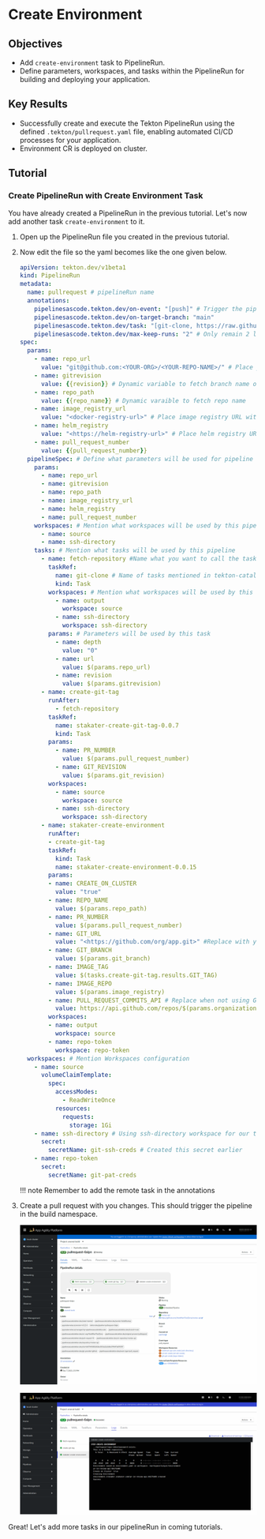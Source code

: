 # Create Environment

## Objectives

- Add `create-environment` task to PipelineRun.
- Define parameters, workspaces, and tasks within the PipelineRun for building and deploying your application.

## Key Results

- Successfully create and execute the Tekton PipelineRun using the defined `.tekton/pullrequest.yaml` file, enabling automated CI/CD processes for your application.
- Environment CR is deployed on cluster.

## Tutorial

### Create PipelineRun with Create Environment Task

You have already created a PipelineRun in the previous tutorial. Let's now add another task `create-environment` to it.

1. Open up the PipelineRun file you created in the previous tutorial.
1. Now edit the file so the yaml becomes like the one given below.

    ```yaml
    apiVersion: tekton.dev/v1beta1
    kind: PipelineRun
    metadata:
      name: pullrequest # pipelineRun name
      annotations:
        pipelinesascode.tekton.dev/on-event: "[push]" # Trigger the pipelineRun on push events on branch main
        pipelinesascode.tekton.dev/on-target-branch: "main"
        pipelinesascode.tekton.dev/task: "[git-clone, https://raw.githubusercontent.com/stakater/tekton-catalog/main/stakater-create-git-tag/rendered/stakater-create-git-tag-0.0.7.yaml, https://raw.githubusercontent.com/stakater/tekton-catalog/main/stakater-create-environment/rendered/stakater-create-environment-0.0.16.yaml]" 
        pipelinesascode.tekton.dev/max-keep-runs: "2" # Only remain 2 latest pipelineRuns on SAAP
    spec:
      params:
        - name: repo_url
          value: "git@github.com:<YOUR-ORG>/<YOUR-REPO-NAME>/" # Place your repo SSH URL
        - name: gitrevision
          value: {{revision}} # Dynamic variable to fetch branch name of the push event on your repo
        - name: repo_path
          value: {{repo_name}} # Dynamic varaible to fetch repo name
        - name: image_registry_url
          value: "<docker-registry-url>" # Place image registry URL without https://
        - name: helm_registry
          value: "<https://helm-registry-url>" # Place helm registry URL with https://
        - name: pull_request_number
          value: {{pull_request_number}}
      pipelineSpec: # Define what parameters will be used for pipeline
        params:
          - name: repo_url
          - name: gitrevision
          - name: repo_path
          - name: image_registry_url
          - name: helm_registry
          - name: pull_request_number
        workspaces: # Mention what workspaces will be used by this pipeline to store data and used by data transferring between tasks
          - name: source
          - name: ssh-directory
        tasks: # Mention what tasks will be used by this pipeline
          - name: fetch-repository #Name what you want to call the task
            taskRef:
              name: git-clone # Name of tasks mentioned in tekton-catalog
              kind: Task
            workspaces: # Mention what workspaces will be used by this task
              - name: output
                workspace: source
              - name: ssh-directory
                workspace: ssh-directory
            params: # Parameters will be used by this task
              - name: depth
                value: "0"
              - name: url
                value: $(params.repo_url)
              - name: revision
                value: $(params.gitrevision)
          - name: create-git-tag
            runAfter:
              - fetch-repository
            taskRef:
              name: stakater-create-git-tag-0.0.7
              kind: Task
            params:
              - name: PR_NUMBER
                value: $(params.pull_request_number)
              - name: GIT_REVISION
                value: $(params.git_revision)
            workspaces:
              - name: source
                workspace: source
              - name: ssh-directory
                workspace: ssh-directory
          - name: stakater-create-environment
            runAfter:
            - create-git-tag
            taskRef:
              kind: Task
              name: stakater-create-environment-0.0.15
            params:
            - name: CREATE_ON_CLUSTER
              value: "true"
            - name: REPO_NAME
              value: $(params.repo_path)
            - name: PR_NUMBER
              value: $(params.pull_request_number)
            - name: GIT_URL
              value: "<https://github.com/org/app.git>" #Replace with your application repository Url
            - name: GIT_BRANCH
              value: $(params.git_branch)
            - name: IMAGE_TAG
              value: $(tasks.create-git-tag.results.GIT_TAG)
            - name: IMAGE_REPO
              value: $(params.image_registry)
            - name: PULL_REQUEST_COMMITS_API # Replace when not using Git
              value: https://api.github.com/repos/$(params.organization)/$(params.repo_path)/pulls/$(params.pull_request_number)/commits
            workspaces:
            - name: output
              workspace: source
            - name: repo-token
              workspace: repo-token
      workspaces: # Mention Workspaces configuration
        - name: source
          volumeClaimTemplate:
            spec:
              accessModes:
                - ReadWriteOnce
              resources:
                requests:
                  storage: 1Gi
        - name: ssh-directory # Using ssh-directory workspace for our task to have better security
          secret:
            secretName: git-ssh-creds # Created this secret earlier
        - name: repo-token
          secret:
            secretName: git-pat-creds
    ```

    !!! note
        Remember to add the remote task in the annotations

1. Create a pull request with you changes. This should trigger the pipeline in the build namespace.

   ![create-env](images/create-env.png)

   ![create-env-logs](images/create-env-logs.png)

Great! Let's add more tasks in our pipelineRun in coming tutorials.
